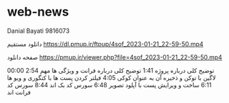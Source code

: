 # web-news

Danial Bayati
9816073

دانلود مستقیم
https://dl.pmup.ir/ftpup/4sof_2023-01-21_22-59-50.mp4

صفحه دانلود
https://pmup.ir/viewer.php?file=4sof_2023-01-21_22-59-50.mp4

00:00 توضیح کلی درباره پروژه 
1:41 توضیح کلی درباره فرانت و ویژگی ها مهم
2:54 لاگین با توکن و ذخیره آن به عنوان کوکی
4:05 فیلتر کردن پست ها با کتگوری و ویو ها
6:11 ساخت و ویرایش پست با آپلود تصویر
6:48 سورس کد بک اند
8:44 سورس کد فرانت اند
